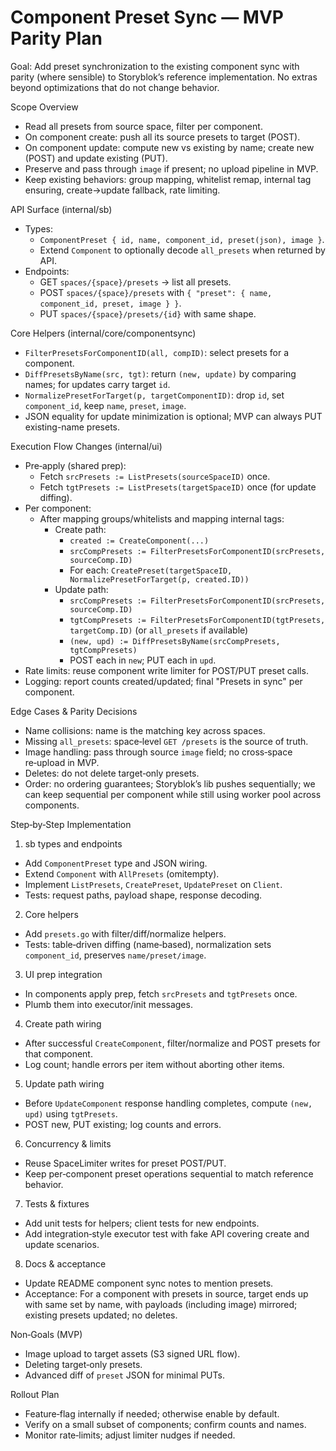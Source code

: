 # Component Preset Sync — MVP Parity Plan

Goal: Add preset synchronization to the existing component sync with parity (where sensible) to Storyblok’s reference implementation. No extras beyond optimizations that do not change behavior.

Scope Overview

- Read all presets from source space, filter per component.
- On component create: push all its source presets to target (POST).
- On component update: compute new vs existing by name; create new (POST) and update existing (PUT).
- Preserve and pass through `image` if present; no upload pipeline in MVP.
- Keep existing behaviors: group mapping, whitelist remap, internal tag ensuring, create→update fallback, rate limiting.

API Surface (internal/sb)

- Types:
  - `ComponentPreset { id, name, component_id, preset(json), image }`.
  - Extend `Component` to optionally decode `all_presets` when returned by API.
- Endpoints:
  - GET `spaces/{space}/presets` → list all presets.
  - POST `spaces/{space}/presets` with `{ "preset": { name, component_id, preset, image } }`.
  - PUT `spaces/{space}/presets/{id}` with same shape.

Core Helpers (internal/core/componentsync)

- `FilterPresetsForComponentID(all, compID)`: select presets for a component.
- `DiffPresetsByName(src, tgt)`: return `(new, update)` by comparing names; for updates carry target `id`.
- `NormalizePresetForTarget(p, targetComponentID)`: drop `id`, set `component_id`, keep `name`, `preset`, `image`.
- JSON equality for update minimization is optional; MVP can always PUT existing-name presets.

Execution Flow Changes (internal/ui)

- Pre‑apply (shared prep):
  - Fetch `srcPresets := ListPresets(sourceSpaceID)` once.
  - Fetch `tgtPresets := ListPresets(targetSpaceID)` once (for update diffing).
- Per component:
  - After mapping groups/whitelists and mapping internal tags:
    - Create path:
      - `created := CreateComponent(...)`
      - `srcCompPresets := FilterPresetsForComponentID(srcPresets, sourceComp.ID)`
      - For each: `CreatePreset(targetSpaceID, NormalizePresetForTarget(p, created.ID))`
    - Update path:
      - `srcCompPresets := FilterPresetsForComponentID(srcPresets, sourceComp.ID)`
      - `tgtCompPresets := FilterPresetsForComponentID(tgtPresets, targetComp.ID)` (or `all_presets` if available)
      - `(new, upd) := DiffPresetsByName(srcCompPresets, tgtCompPresets)`
      - POST each in `new`; PUT each in `upd`.
- Rate limits: reuse component write limiter for POST/PUT preset calls.
- Logging: report counts created/updated; final "Presets in sync" per component.

Edge Cases & Parity Decisions

- Name collisions: name is the matching key across spaces.
- Missing `all_presets`: space‑level `GET /presets` is the source of truth.
- Image handling: pass through source `image` field; no cross‑space re‑upload in MVP.
- Deletes: do not delete target‑only presets.
- Order: no ordering guarantees; Storyblok’s lib pushes sequentially; we can keep sequential per component while still using worker pool across components.

Step‑by‑Step Implementation

1) sb types and endpoints
- Add `ComponentPreset` type and JSON wiring.
- Extend `Component` with `AllPresets` (omitempty).
- Implement `ListPresets`, `CreatePreset`, `UpdatePreset` on `Client`.
- Tests: request paths, payload shape, response decoding.

2) Core helpers
- Add `presets.go` with filter/diff/normalize helpers.
- Tests: table‑driven diffing (name‑based), normalization sets `component_id`, preserves `name/preset/image`.

3) UI prep integration
- In components apply prep, fetch `srcPresets` and `tgtPresets` once.
- Plumb them into executor/init messages.

4) Create path wiring
- After successful `CreateComponent`, filter/normalize and POST presets for that component.
- Log count; handle errors per item without aborting other items.

5) Update path wiring
- Before `UpdateComponent` response handling completes, compute `(new, upd)` using `tgtPresets`.
- POST new, PUT existing; log counts and errors.

6) Concurrency & limits
- Reuse SpaceLimiter writes for preset POST/PUT.
- Keep per‑component preset operations sequential to match reference behavior.

7) Tests & fixtures
- Add unit tests for helpers; client tests for new endpoints.
- Add integration‑style executor test with fake API covering create and update scenarios.

8) Docs & acceptance
- Update README component sync notes to mention presets.
- Acceptance: For a component with presets in source, target ends up with same set by name, with payloads (including image) mirrored; existing presets updated; no deletes.

Non‑Goals (MVP)

- Image upload to target assets (S3 signed URL flow).
- Deleting target‑only presets.
- Advanced diff of `preset` JSON for minimal PUTs.

Rollout Plan

- Feature‑flag internally if needed; otherwise enable by default.
- Verify on a small subset of components; confirm counts and names.
- Monitor rate‑limits; adjust limiter nudges if needed.

